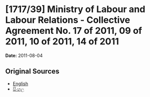 # [1717/39] Ministry of Labour and Labour Relations - Collective Agreement No. 17 of 2011, 09 of 2011, 10 of 2011, 14 of 2011

**Date:** 2011-08-04

## Original Sources

- [English](https://documents.gov.lk/view/extra-gazettes/2011/8/1717-39_E.pdf)
- [සිංහල](https://documents.gov.lk/view/extra-gazettes/2011/8/1717-39_S.pdf)
